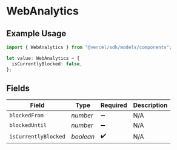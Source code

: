 # WebAnalytics

## Example Usage

```typescript
import { WebAnalytics } from "@vercel/sdk/models/components";

let value: WebAnalytics = {
  isCurrentlyBlocked: false,
};
```

## Fields

| Field                | Type                 | Required             | Description          |
| -------------------- | -------------------- | -------------------- | -------------------- |
| `blockedFrom`        | *number*             | :heavy_minus_sign:   | N/A                  |
| `blockedUntil`       | *number*             | :heavy_minus_sign:   | N/A                  |
| `isCurrentlyBlocked` | *boolean*            | :heavy_check_mark:   | N/A                  |